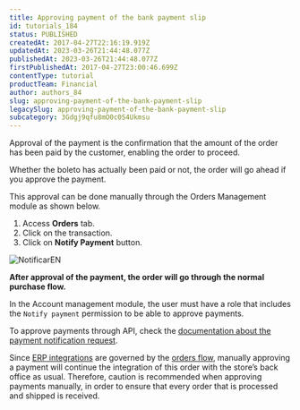 ```yaml
---
title: Approving payment of the bank payment slip
id: tutorials_184
status: PUBLISHED
createdAt: 2017-04-27T22:16:19.919Z
updatedAt: 2023-03-26T21:44:48.077Z
publishedAt: 2023-03-26T21:44:48.077Z
firstPublishedAt: 2017-04-27T23:00:46.699Z
contentType: tutorial
productTeam: Financial
author: authors_84
slug: approving-payment-of-the-bank-payment-slip
legacySlug: approving-payment-of-the-bank-payment-slip
subcategory: 3Gdgj9qfu8mO0c0S4Ukmsu
---
```


Approval of the payment is the confirmation that the amount of the order has been paid by the customer, enabling the order to proceed. 

Whether the boleto has actually been paid or not, the order will go ahead if you approve the payment.

This approval can be done manually through the Orders Management module as shown below.

1. Access __Orders__ tab.
2. Click on the transaction.
3. Click on **Notify Payment** button.

![NotificarEN](https://images.ctfassets.net/alneenqid6w5/19t11NnJzs40wGQqkaeKIu/1d7fee23772ca875bccb59286859c415/NotificarEN.png)

**After approval of the payment, the order will go through the normal purchase flow.**

<div class="alert alert-info">
In the Account management module, the user must have a role that includes the <code>Notify payment</code> permission to be able to approve payments.
</div>

To approve payments through API, check the [documentation about the payment notification request](https://developers.vtex.com/reference/payment#getorder).

<div class="alert alert-warning">
Since <a href="https://developers.vtex.com/vtex-rest-api/docs/erp-integration-guide">ERP integrations</a> are governed by the <a href="https://help.vtex.com/en/tutorial/fluxo-e-status-de-pedidos--tutorials_196#">orders flow</a>, manually approving a payment will continue the integration of this order with the store’s back office as usual. Therefore, caution is recommended when approving payments manually, in order to ensure that every order that is processed and shipped is received.
</div>

